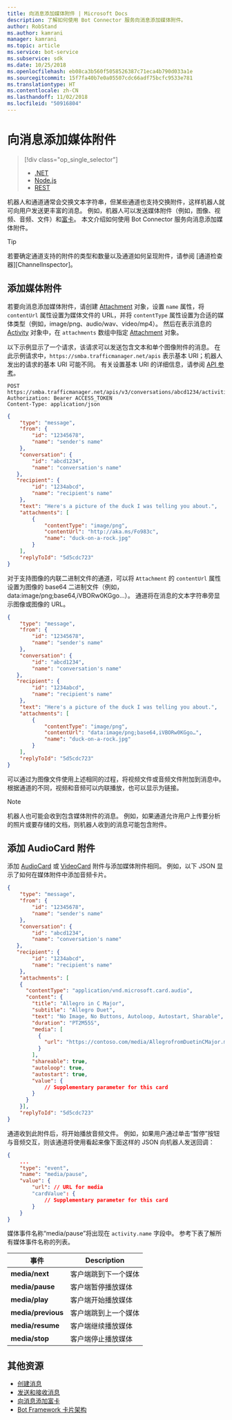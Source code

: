 ```yaml
---
title: 向消息添加媒体附件 | Microsoft Docs
description: 了解如何使用 Bot Connector 服务向消息添加媒体附件。
author: RobStand
ms.author: kamrani
manager: kamrani
ms.topic: article
ms.service: bot-service
ms.subservice: sdk
ms.date: 10/25/2018
ms.openlocfilehash: eb08ca3b560f5058526387c71eca4b790d033a1e
ms.sourcegitcommit: 15f7fa40b7e0a05507cdc66adf75bcfc9533e781
ms.translationtype: HT
ms.contentlocale: zh-CN
ms.lasthandoff: 11/02/2018
ms.locfileid: "50916804"
---
```

# <a name="add-media-attachments-to-messages"></a>向消息添加媒体附件
> [!div class="op_single_selector"]
> - [.NET](../dotnet/bot-builder-dotnet-add-media-attachments.md)
> - [Node.js](../nodejs/bot-builder-nodejs-send-receive-attachments.md)
> - [REST](../rest-api/bot-framework-rest-connector-add-media-attachments.md)

机器人和通道通常会交换文本字符串，但某些通道也支持交换附件，这样机器人就可向用户发送更丰富的消息。 例如，机器人可以发送媒体附件（例如，图像、视频、音频、文件）和[富卡](bot-framework-rest-connector-add-rich-cards.md)。 本文介绍如何使用 Bot Connector 服务向消息添加媒体附件。

> [!TIP]
> 若要确定通道支持的附件的类型和数量以及通道如何呈现附件，请参阅 [通道检查器][ChannelInspector]。

## <a name="add-a-media-attachment"></a>添加媒体附件  

若要向消息添加媒体附件，请创建 [Attachment][Attachment] 对象，设置 `name` 属性，将 `contentUrl` 属性设置为媒体文件的 URL，并将 `contentType` 属性设置为合适的媒体类型（例如，image/png、audio/wav、video/mp4）。 然后在表示消息的 [Activity][Activity] 对象中，在 `attachments` 数组中指定 [Attachment][Attachment] 对象。 

以下示例显示了一个请求，该请求可以发送包含文本和单个图像附件的消息。 在此示例请求中，`https://smba.trafficmanager.net/apis` 表示基本 URI；机器人发出的请求的基本 URI 可能不同。 有关设置基本 URI 的详细信息，请参阅 [API 参考](bot-framework-rest-connector-api-reference.md#base-uri)。

```http
POST https://smba.trafficmanager.net/apis/v3/conversations/abcd1234/activities/5d5cdc723
Authorization: Bearer ACCESS_TOKEN
Content-Type: application/json
```

```json
{
    "type": "message",
    "from": {
        "id": "12345678",
        "name": "sender's name"
    },
    "conversation": {
        "id": "abcd1234",
        "name": "conversation's name"
   },
   "recipient": {
        "id": "1234abcd",
        "name": "recipient's name"
    },
    "text": "Here's a picture of the duck I was telling you about.",
    "attachments": [
        {
            "contentType": "image/png",
            "contentUrl": "http://aka.ms/Fo983c",
            "name": "duck-on-a-rock.jpg"
        }
    ],
    "replyToId": "5d5cdc723"
}
```

对于支持图像的内联二进制文件的通道，可以将 `Attachment` 的 `contentUrl` 属性设置为图像的 base64 二进制文件（例如，data:image/png;base64,iVBORw0KGgo…）。 通道将在消息的文本字符串旁显示图像或图像的 URL。

```json
{
    "type": "message",
    "from": {
        "id": "12345678",
        "name": "sender's name"
    },
    "conversation": {
        "id": "abcd1234",
        "name": "conversation's name"
   },
   "recipient": {
        "id": "1234abcd",
        "name": "recipient's name"
    },
    "text": "Here's a picture of the duck I was telling you about.",
    "attachments": [
        {
            "contentType": "image/png",
            "contentUrl": "data:image/png;base64,iVBORw0KGgo…",
            "name": "duck-on-a-rock.jpg"
        }
    ],
    "replyToId": "5d5cdc723"
}
```

可以通过为图像文件使用上述相同的过程，将视频文件或音频文件附加到消息中。 根据通道的不同，视频和音频可以内联播放，也可以显示为链接。

> [!NOTE] 
> 机器人也可能会收到包含媒体附件的消息。
> 例如，如果通道允许用户上传要分析的照片或要存储的文档，则机器人收到的消息可能包含附件。

## <a name="add-an-audiocard-attachment"></a>添加 AudioCard 附件

添加 [AudioCard](bot-framework-rest-connector-api-reference.md#audiocard-object) 或 [VideoCard](bot-framework-rest-connector-api-reference.md#videocard-object) 附件与添加媒体附件相同。 例如，以下 JSON 显示了如何在媒体附件中添加音频卡片。

```json
{
    "type": "message",
    "from": {
        "id": "12345678",
        "name": "sender's name"
    },
    "conversation": {
        "id": "abcd1234",
        "name": "conversation's name"
   },
   "recipient": {
        "id": "1234abcd",
        "name": "recipient's name"
    },
    "attachments": [
    {
      "contentType": "application/vnd.microsoft.card.audio",
      "content": {
        "title": "Allegro in C Major",
        "subtitle": "Allegro Duet",
        "text": "No Image, No Buttons, Autoloop, Autostart, Sharable",
        "duration": "PT2M55S",
        "media": [
          {
            "url": "https://contoso.com/media/AllegrofromDuetinCMajor.mp3"
          }
        ],
        "shareable": true,
        "autoloop": true,
        "autostart": true,
        "value": {
            // Supplementary parameter for this card
        }
      }
    }],
    "replyToId": "5d5cdc723"
}
```

通道收到此附件后，将开始播放音频文件。 例如，如果用户通过单击“暂停”按钮与音频交互，则该通道将使用看起来像下面这样的 JSON 向机器人发送回调：

```json
{
    ...
    "type": "event",
    "name": "media/pause",
    "value": {
        "url": // URL for media
        "cardValue": {
            // Supplementary parameter for this card
        }
    }
}
```

媒体事件名称“media/pause”将出现在 `activity.name` 字段中。 参考下表了解所有媒体事件名称的列表。

| 事件 | Description |
| ---- | ---- |
| **media/next** | 客户端跳到下一个媒体 |
| **media/pause** | 客户端暂停播放媒体 |
| **media/play** | 客户端开始播放媒体 |
| **media/previous** | 客户端跳到上一个媒体 |
| **media/resume** | 客户端继续播放媒体 |
| **media/stop** | 客户端停止播放媒体 |

## <a name="additional-resources"></a>其他资源

- [创建消息](bot-framework-rest-connector-create-messages.md)
- [发送和接收消息](bot-framework-rest-connector-send-and-receive-messages.md)
- [向消息添加富卡](bot-framework-rest-connector-add-rich-cards.md)
- [Bot Framework 卡片架构](https://aka.ms/botSpecs-cardSchema)

[Activity]: bot-framework-rest-connector-api-reference.md#activity-object
[Attachment]: bot-framework-rest-connector-api-reference.md#attachment-object
